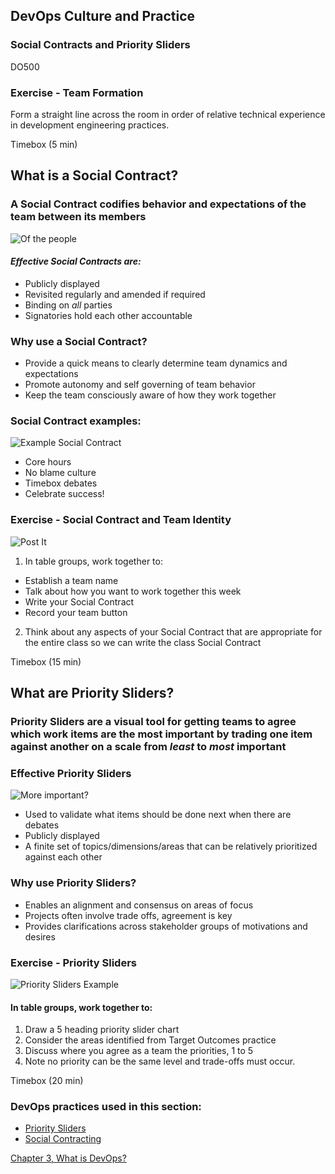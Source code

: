 <!-- .slide: data-background-image="images/RH_NewBrand_Background.png" -->
## DevOps Culture and Practice <!-- {_class="course-title"} -->
### Social Contracts and Priority Sliders <!-- {_class="title-color"} -->
DO500 <!-- {_class="title-color"} -->



### Exercise - Team Formation
Form a straight line across the room in order of relative technical experience in development engineering practices.

Timebox (5 min) <!-- {_class="small"} -->



<!--.slide: id="social-contract" -->
## What is a Social Contract?



### A Social Contract codifies behavior and expectations of the team between its members
![Of the people](images/Social_Contract.jpg) <!-- {_class="fragment inline-image"} -->
#### _Effective Social Contracts are:_
- Publicly displayed
- Revisited regularly and amended if required
-  Binding on *all* parties
- Signatories hold each other accountable



### Why use a Social Contract?
- Provide a quick means to clearly determine team dynamics and expectations
- Promote autonomy and self governing of team behavior
- Keep the team consciously aware of how they work together



### Social Contract examples:
![Example Social Contract](images/Example_Social_Contract.png) <!-- {_class="inline-image"} -->
- Core hours
- No blame culture
- Timebox debates
- Celebrate success!



### Exercise - Social Contract and Team Identity
![Post It](images/post-it.png) <!-- {_class="inline-image"} -->
1. In table groups, work together to:
  - Establish a team name
  - Talk about how you want to work together this week
  - Write your Social Contract
  - Record your team button
2. Think about any aspects of your Social Contract that are appropriate for the entire class so we can write the class Social Contract

Timebox (15 min) <!-- {_class="small"} -->



<!--.slide: id="priority-sliders" -->
## What are Priority Sliders?



### Priority Sliders are a visual tool for getting teams to agree which work items are the most important by trading one item against another on a scale from _least_ to _most_ important



### Effective Priority Sliders
![More important?](images/post-it-priority-sliders.png) <!-- {_class="fragment inline-image"} -->
- Used to validate what items should be done next when there are debates
- Publicly displayed
- A finite set of topics/dimensions/areas that can be relatively prioritized against each other



### Why use Priority Sliders?
- Enables an alignment and consensus on areas of focus
- Projects often involve trade offs, agreement is key
- Provides clarifications across stakeholder groups of motivations and desires



### Exercise - Priority Sliders
![Priority Sliders Example](images/example-priority-sliders.jpg) <!-- {_class="inline-image"} -->
#### In table groups, work together to:
  1. Draw a 5 heading priority slider chart
  2. Consider the  areas identified from Target Outcomes practice
  3. Discuss where you agree as a team the priorities, 1 to 5
  4. Note no priority can be the same level and trade-offs must occur.

Timebox (20 min) <!-- {_class="small"} -->



<!-- .slide: data-background-image="images/chef-background.png", class="white-style" -->
### DevOps practices used in this section:
- [Priority Sliders](https://openpracticelibrary.com/practice/priority-sliders/)
- [Social Contracting](https://openpracticelibrary.com/practice/social-contract/)



<!-- .slide: data-background-image="css/images/RH_Chapter_Title_Background2.png", class="white-style" -->
[Chapter 3, What is DevOps?](chapter03.html)

